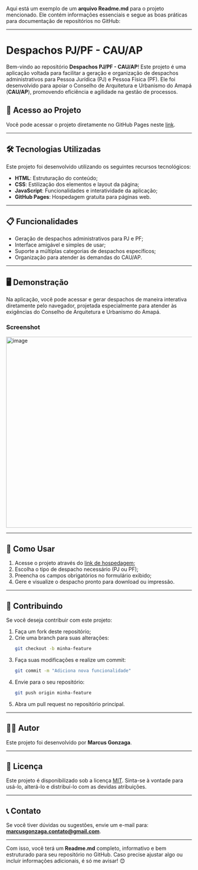 Aqui está um exemplo de um **arquivo Readme.md** para o projeto mencionado. Ele contém informações essenciais e segue as boas práticas para documentação de repositórios no GitHub:

---

# Despachos PJ/PF - CAU/AP

Bem-vindo ao repositório **Despachos PJ/PF - CAU/AP**! Este projeto é uma aplicação voltada para facilitar a geração e organização de despachos administrativos para Pessoa Jurídica (PJ) e Pessoa Física (PF). Ele foi desenvolvido para apoiar o Conselho de Arquitetura e Urbanismo do Amapá (**CAU/AP**), promovendo eficiência e agilidade na gestão de processos.

## 🔗 Acesso ao Projeto

Você pode acessar o projeto diretamente no GitHub Pages neste [link](https://marcus-gonzaga.github.io/DESPACHOS-PJ-PF-CAUAP/).

---

## 🛠️ Tecnologias Utilizadas

Este projeto foi desenvolvido utilizando os seguintes recursos tecnológicos:

- **HTML**: Estruturação do conteúdo;
- **CSS**: Estilização dos elementos e layout da página;
- **JavaScript**: Funcionalidades e interatividade da aplicação;
- **GitHub Pages**: Hospedagem gratuita para páginas web.

---

## 📋 Funcionalidades

- Geração de despachos administrativos para PJ e PF;
- Interface amigável e simples de usar;
- Suporte a múltiplas categorias de despachos específicos;
- Organização para atender às demandas do CAU/AP.

---

## 🖥️ Demonstração

Na aplicação, você pode acessar e gerar despachos de maneira interativa diretamente pelo navegador, projetada especialmente para atender às exigências do Conselho de Arquitetura e Urbanismo do Amapá.

### Screenshot
<img width="1881" height="518" alt="image" src="https://github.com/user-attachments/assets/92e52c37-c90c-4cec-8ffe-5ef075bc2822" />


---

## 🚀 Como Usar

1. Acesse o projeto através do [link de hospedagem](https://marcus-gonzaga.github.io/DESPACHOS-PJ-PF-CAUAP/);
2. Escolha o tipo de despacho necessário (PJ ou PF);
3. Preencha os campos obrigatórios no formulário exibido;
4. Gere e visualize o despacho pronto para download ou impressão.

---

## 🤝 Contribuindo

Se você deseja contribuir com este projeto:

1. Faça um fork deste repositório;
2. Crie uma branch para suas alterações:
   ```bash
   git checkout -b minha-feature
   ```
3. Faça suas modificações e realize um commit:
   ```bash
   git commit -m "Adiciona nova funcionalidade"
   ```
4. Envie para o seu repositório:
   ```bash
   git push origin minha-feature
   ```
5. Abra um pull request no repositório principal.

---

## 🧑‍💻 Autor

Este projeto foi desenvolvido por **Marcus Gonzaga**.

---

## 📜 Licença

Este projeto é disponibilizado sob a licença [MIT](LICENSE). Sinta-se à vontade para usá-lo, alterá-lo e distribuí-lo com as devidas atribuições.

---

## 📞 Contato

Se você tiver dúvidas ou sugestões, envie um e-mail para: **marcusgonzaga.contato@gmail.com**.

---

Com isso, você terá um **Readme.md** completo, informativo e bem estruturado para seu repositório no GitHub. Caso precise ajustar algo ou incluir informações adicionais, é só me avisar! 😊
